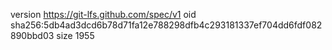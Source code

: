 version https://git-lfs.github.com/spec/v1
oid sha256:5db4ad3dcd6b78d71fa12e788298dfb4c293181337ef704dd6fdf082890bbd03
size 1955
